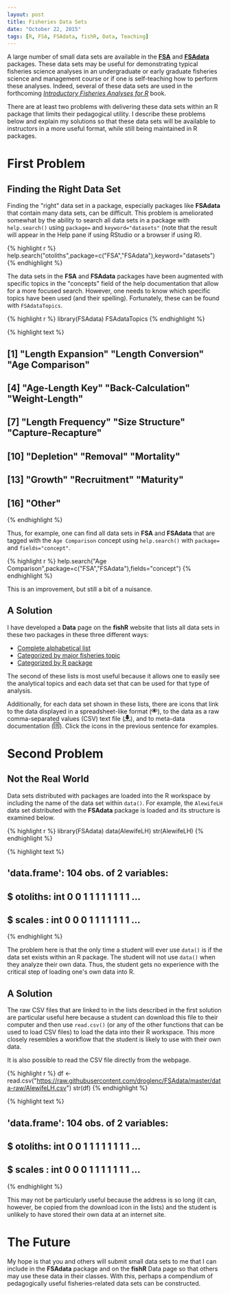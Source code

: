 ```yaml
---
layout: post
title: Fisheries Data Sets
date: "October 22, 2015"
tags: [R, FSA, FSAdata, fishR, Data, Teaching]
---
```





A large number of small data sets are available in the [**FSA**](https://github.com/droglenc/FSA) and [**FSAdata**](https://github.com/droglenc/FSAdata) packages.  These data sets may be useful for demonstrating typical fisheries science analyses in an undergraduate or early graduate fisheries science and management course or if one is self-teaching how to perform these analyses.  Indeed, several of these data sets are used in the forthcoming [*Introductory Fisheries Analyses for R*](http://derekogle.com/IFAR/) book.

There are at least two problems with delivering these data sets within an R package that limits their pedagogical utility.  I describe these problems below and explain my solutions so that these data sets will be available to instructors in a more useful format, while still being maintained in R packages.

# First Problem

## Finding the Right Data Set

Finding the "right" data set in a package, especially packages like **FSAdata** that contain many data sets, can be difficult.  This problem is ameliorated somewhat by the ability to search all data sets in a package with `help.search()` using `package=` and `keyword="datasets"` (note that the result will appear in the Help pane if using RStudio or a browser if using R).

{% highlight r %}
help.search("otoliths",package=c("FSA","FSAdata"),keyword="datasets")
{% endhighlight %}

The data sets in the **FSA** and **FSAdata** packages have been augmented with specific topics in the "concepts" field of the help documentation that allow for a more focused search.  However, one needs to know which specific topics have been used (and their spelling).  Fortunately, these can be found with `FSAdataTopics`.

{% highlight r %}
library(FSAdata)
FSAdataTopics
{% endhighlight %}



{% highlight text %}
##  [1] "Length Expansion"  "Length Conversion" "Age Comparison"   
##  [4] "Age-Length Key"    "Back-Calculation"  "Weight-Length"    
##  [7] "Length Frequency"  "Size Structure"    "Capture-Recapture"
## [10] "Depletion"         "Removal"           "Mortality"        
## [13] "Growth"            "Recruitment"       "Maturity"         
## [16] "Other"
{% endhighlight %}

Thus, for example, one can find all data sets in **FSA** and **FSAdata** that are tagged with the `Age Comparison` concept using `help.search()` with `package=` and `fields="concept"`.

{% highlight r %}
help.search("Age Comparison",package=c("FSA","FSAdata"),fields="concept")
{% endhighlight %}

This is an improvement, but still a bit of a nuisance.

## A Solution

I have developed a **Data** page on the **fishR** website that lists all data sets in these two packages in these three different ways:

* [Complete alphabetical list](http://derekogle.com/fishR/data/CompleteList)
* [Categorized by major fisheries topic](http://derekogle.com/fishR/data/byTopic)
* [Categorized by R package](http://derekogle.com/fishR/data/byPackage)

The second of these lists is most useful because it allows one to easily see the analytical topics and each data set that can be used for that type of analysis.

Additionally, for each data set shown in these lists, there are icons that link to the data displayed in a spreadsheet-like format ([![view](../img/view.png)](https://github.com/droglenc/FSAdata/blob/master/data-raw/AlewifeLH.csv)), to the data as a raw comma-separated values (CSV) text file ([![download](../img/download.png)](https://raw.githubusercontent.com/droglenc/FSAdata/master/data-raw/AlewifeLH.csv)), and to meta-data documentation ([![documentation](../img/details.png)](http://derekogle.com/fishR/data/data-html/AlewifeLH.html)).  Click the icons in the previous sentence for examples.

# Second Problem

## Not the Real World

Data sets distributed with packages are loaded into the R workspace by including the name of the data set within `data()`.  For example, the `AlewifeLH` data set distributed with the **FSAdata** package is loaded and its structure is examined below.

{% highlight r %}
library(FSAdata)
data(AlewifeLH)
str(AlewifeLH)
{% endhighlight %}



{% highlight text %}
## 'data.frame':	104 obs. of  2 variables:
##  $ otoliths: int  0 0 1 1 1 1 1 1 1 1 ...
##  $ scales  : int  0 0 0 1 1 1 1 1 1 1 ...
{% endhighlight %}

The problem here is that the only time a student will ever use `data()` is if the data set exists within an R package.  The student will not use `data()` when they analyze their own data.  Thus, the student gets no experience with the critical step of loading one's own data into R.


## A Solution

The raw CSV files that are linked to in the lists described in the first solution are particular useful here because a student can download this file to their computer and then use `read.csv()` (or any of the other functions that can be used to load CSV files) to load the data into their R workspace.  This more closely resembles a workflow that the student is likely to use with their own data.

It is also possible to read the CSV file directly from the webpage.

{% highlight r %}
df <- read.csv("https://raw.githubusercontent.com/droglenc/FSAdata/master/data-raw/AlewifeLH.csv")
str(df)
{% endhighlight %}



{% highlight text %}
## 'data.frame':	104 obs. of  2 variables:
##  $ otoliths: int  0 0 1 1 1 1 1 1 1 1 ...
##  $ scales  : int  0 0 0 1 1 1 1 1 1 1 ...
{% endhighlight %}

This may not be particularly useful because the address is so long (it can, however, be copied from the download icon in the lists) and the student is unlikely to have stored their own data at an internet site.

# The Future

My hope is that you and others will submit small data sets to me that I can include in the **FSAdata** package and on the **fishR** Data page so that others may use these data in their classes.  With this, perhaps a compendium of pedagogically useful fisheries-related data sets can be constructed.
